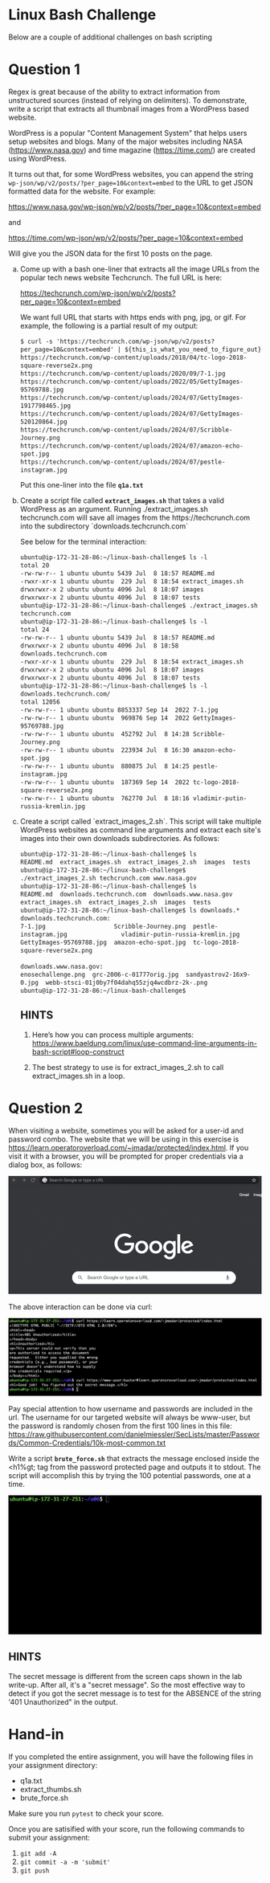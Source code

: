 # Linux Bash Challenge

Below are a couple of additional challenges on bash scripting

# Question 1

Regex is great because of the ability to extract information from unstructured sources
(instead of relying on delimiters). To demonstrate, write a script that extracts all
thumbnail images from a WordPress based website.

WordPress is a popular "Content Management System" that helps users setup websites
and blogs.  Many of the major websites including NASA (https://www.nasa.gov) and
time magazine (https://time.com/) are created using WordPress.

It turns out that, for some WordPress websites, you can append the string
`wp-json/wp/v2/posts/?per_page=10&context=embed` to the URL to get JSON formatted
data for the website.  For example:

https://www.nasa.gov/wp-json/wp/v2/posts/?per_page=10&context=embed

and

https://time.com/wp-json/wp/v2/posts/?per_page=10&context=embed

Will give you the JSON data for the first 10 posts on the page.

<ol type='a'>

<li>
Come up with a bash one-liner that extracts all the image URLs from
the popular tech news website Techcrunch.  The full URL is here:

https://techcrunch.com/wp-json/wp/v2/posts?per_page=10&context=embed

We want full URL that starts with https ends with png, jpg, or gif.
For example, the following is a partial result of my output:

```
$ curl -s 'https://techcrunch.com/wp-json/wp/v2/posts?per_page=10&context=embed' | ${this_is_what_you_need_to_figure_out}
https://techcrunch.com/wp-content/uploads/2018/04/tc-logo-2018-square-reverse2x.png
https://techcrunch.com/wp-content/uploads/2020/09/7-1.jpg
https://techcrunch.com/wp-content/uploads/2022/05/GettyImages-95769788.jpg
https://techcrunch.com/wp-content/uploads/2024/07/GettyImages-1917798465.jpg
https://techcrunch.com/wp-content/uploads/2024/07/GettyImages-520120864.jpg
https://techcrunch.com/wp-content/uploads/2024/07/Scribble-Journey.png
https://techcrunch.com/wp-content/uploads/2024/07/amazon-echo-spot.jpg
https://techcrunch.com/wp-content/uploads/2024/07/pestle-instagram.jpg
```

Put this one-liner into the file **`q1a.txt`**
</li>

<li>
Create a script file called <strong><code>extract_images.sh</code></strong> that
takes a valid WordPress as an argument.  Running ./extract_images.sh techcrunch.com will
save all images from the https://techcrunch.com into the subdirectory
`downloads.techcrunch.com`

See below for the terminal interaction:

```
ubuntu@ip-172-31-28-86:~/linux-bash-challenge$ ls -l
total 20
-rw-rw-r-- 1 ubuntu ubuntu 5439 Jul  8 18:57 README.md
-rwxr-xr-x 1 ubuntu ubuntu  229 Jul  8 18:54 extract_images.sh
drwxrwxr-x 2 ubuntu ubuntu 4096 Jul  8 18:07 images
drwxrwxr-x 2 ubuntu ubuntu 4096 Jul  8 18:07 tests
ubuntu@ip-172-31-28-86:~/linux-bash-challenge$ ./extract_images.sh techcrunch.com
ubuntu@ip-172-31-28-86:~/linux-bash-challenge$ ls -l
total 24
-rw-rw-r-- 1 ubuntu ubuntu 5439 Jul  8 18:57 README.md
drwxrwxr-x 2 ubuntu ubuntu 4096 Jul  8 18:58 downloads.techcrunch.com
-rwxr-xr-x 1 ubuntu ubuntu  229 Jul  8 18:54 extract_images.sh
drwxrwxr-x 2 ubuntu ubuntu 4096 Jul  8 18:07 images
drwxrwxr-x 2 ubuntu ubuntu 4096 Jul  8 18:07 tests
ubuntu@ip-172-31-28-86:~/linux-bash-challenge$ ls -l downloads.techcrunch.com/
total 12056
-rw-rw-r-- 1 ubuntu ubuntu 8853337 Sep 14  2022 7-1.jpg
-rw-rw-r-- 1 ubuntu ubuntu  969876 Sep 14  2022 GettyImages-95769788.jpg
-rw-rw-r-- 1 ubuntu ubuntu  452792 Jul  8 14:28 Scribble-Journey.png
-rw-rw-r-- 1 ubuntu ubuntu  223934 Jul  8 16:30 amazon-echo-spot.jpg
-rw-rw-r-- 1 ubuntu ubuntu  880875 Jul  8 14:25 pestle-instagram.jpg
-rw-rw-r-- 1 ubuntu ubuntu  187369 Sep 14  2022 tc-logo-2018-square-reverse2x.png
-rw-rw-r-- 1 ubuntu ubuntu  762770 Jul  8 18:16 vladimir-putin-russia-kremlin.jpg
```
</li>

<li>
Create a script called `extract_images_2.sh`.  This script will take multiple WordPress
websites as command line arguments and extract each site's images into their own
downloads subdirectories.  As follows:

```
ubuntu@ip-172-31-28-86:~/linux-bash-challenge$ ls
README.md  extract_images.sh  extract_images_2.sh  images  tests
ubuntu@ip-172-31-28-86:~/linux-bash-challenge$ ./extract_images_2.sh techcrunch.com www.nasa.gov
ubuntu@ip-172-31-28-86:~/linux-bash-challenge$ ls
README.md  downloads.techcrunch.com  downloads.www.nasa.gov  extract_images.sh  extract_images_2.sh  images  tests
ubuntu@ip-172-31-28-86:~/linux-bash-challenge$ ls downloads.*
downloads.techcrunch.com:
7-1.jpg                   Scribble-Journey.png  pestle-instagram.jpg               vladimir-putin-russia-kremlin.jpg
GettyImages-95769788.jpg  amazon-echo-spot.jpg  tc-logo-2018-square-reverse2x.png

downloads.www.nasa.gov:
enosechallenge.png  grc-2006-c-01777orig.jpg  sandyastrov2-16x9-0.jpg  webb-stsci-01j0by7f04dahq55zjq4wcdbrz-2k-.png
ubuntu@ip-172-31-28-86:~/linux-bash-challenge$ 
```

## HINTS

1. Here’s how you can process multiple arguments:
   https://www.baeldung.com/linux/use-command-line-arguments-in-bash-script#loop-construct

2. The best strategy to use is for extract_images_2.sh to call extract_images.sh in a loop.
</li>

</ol>

# Question 2

When visiting a website, sometimes you will be asked for a user-id and
password combo.  The website that we will be using in this exercise is
https://learn.operatoroverload.com/~jmadar/protected/index.html.
If you visit it with a browser, you will be prompted for proper credentials
via a dialog box, as follows:

![basic auth with browser](images/image1.gif)

The above interaction can be done via curl:

![basic auth with curl](images/image8.png)

Pay special attention to how username and passwords are included in the url.
The username for our targeted website will always be www-user, but the
password is randomly chosen from the first 100 lines in this file:
https://raw.githubusercontent.com/danielmiessler/SecLists/master/Passwords/Common-Credentials/10k-most-common.txt 

Write a script **`brute_force.sh`** that extracts the message enclosed inside the
&lt;h1%gt; tag from the password protected page and outputs it to stdout.  The
script will accomplish this by trying the 100 potential passwords, one at a time.  

![brute force password hacking](images/image7.gif)

## HINTS

The secret message is different from the screen caps shown in the lab write-up.
After all, it's a "secret message".  So the most effective way to detect if you
got the secret message is to test for the ABSENCE of the string '401 Unauthorized"
in the output.

# Hand-in

If you completed the entire assignment, you will have the following files
in your assignment directory:

- q1a.txt
- extract_thumbs.sh
- brute_force.sh

Make sure you run `pytest` to check your score.

Once you are satisified with your score, run the following commands to submit your assignment:

1. `git add -A`
2. `git commit -a -m 'submit'`
3. `git push`
